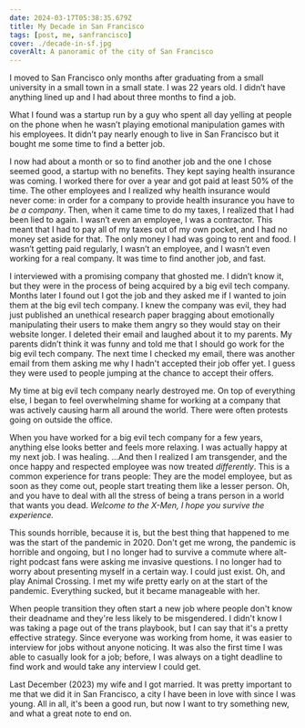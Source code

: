 ```yaml
---
date: 2024-03-17T05:38:35.679Z
title: My Decade in San Francisco
tags: [post, me, sanfrancisco]
cover: ./decade-in-sf.jpg
coverAlt: A panoramic of the city of San Francisco
---
```


I moved to San Francisco only months after graduating from a small university in a small town in a small state. I was 22 years old. I didn’t have anything lined up and I had about three months to find a job.

What I found was a startup run by a guy who spent all day yelling at people on the phone when he wasn’t playing emotional manipulation games with his employees. It didn’t pay nearly enough to live in San Francisco but it bought me some time to find a better job.

I now had about a month or so to find another job and the one I chose seemed good, a startup with no benefits. They kept saying health insurance was coming. I worked there for over a year and got paid at least 50% of the time. The other employees and I realized why health insurance would never come: in order for a company to provide health insurance you have to _be a company_. Then, when it came time to do my taxes, I realized that I had been lied to again. I wasn’t even an employee, I was a contractor. This meant that I had to pay all of my taxes out of my own pocket, and I had no money set aside for that. The only money I had was going to rent and food. I wasn’t getting paid regularly, I wasn’t an employee, and I wasn’t even working for a real company. It was time to find another job, and fast.

I interviewed with a promising company that ghosted me. I didn’t know it, but they were in the process of being acquired by a big evil tech company. Months later I found out I got the job and they asked me if I wanted to join them at the big evil tech company. I knew the company was evil, they had just published an unethical research paper bragging about emotionally manipulating their users to make them angry so they would stay on their website longer. I deleted their email and laughed about it to my parents. My parents didn’t think it was funny and told me that I should go work for the big evil tech company. The next time I checked my email, there was another email from them asking me why I hadn't accepted their job offer yet. I guess they were used to people jumping at the chance to accept their offers.

My time at big evil tech company nearly destroyed me. On top of everything else, I began to feel overwhelming shame for working at a company that was actively causing harm all around the world. There were often protests going on outside the office.

When you have worked for a big evil tech company for a few years, anything else looks better and feels more relaxing. I was actually happy at my next job. I was healing. …And then I realized I am transgender, and the once happy and respected employee was now treated _differently_. This is a common experience for trans people: They are the model employee, but as soon as they come out, people start treating them like a lesser person. Oh, and you have to deal with all the stress of being a trans person in a world that wants you dead. _Welcome to the X-Men, I hope you survive the experience._

This sounds horrible, because it is, but the best thing that happened to me was the start of the pandemic in 2020. Don't get me wrong, the pandemic is horrible and ongoing, but I no longer had to survive a commute where alt-right podcast fans were asking me invasive questions. I no longer had to worry about presenting myself in a certain way. I could just exist. Oh, and play Animal Crossing. I met my wife pretty early on at the start of the pandemic. Everything sucked, but it became manageable with her.

When people transition they often start a new job where people don't know their deadname and they're less likely to be misgendered. I didn't know I was taking a page out of the trans playbook, but I can say that it's a pretty effective strategy. Since everyone was working from home, it was easier to interview for jobs without anyone noticing. It was also the first time I was able to casually look for a job; before, I was always on a tight deadline to find work and would take any interview I could get.

Last December (2023) my wife and I got married. It was pretty important to me that we did it in San Francisco, a city I have been in love with since I was young. All in all, it's been a good run, but now I want to try something new, and what a great note to end on.
